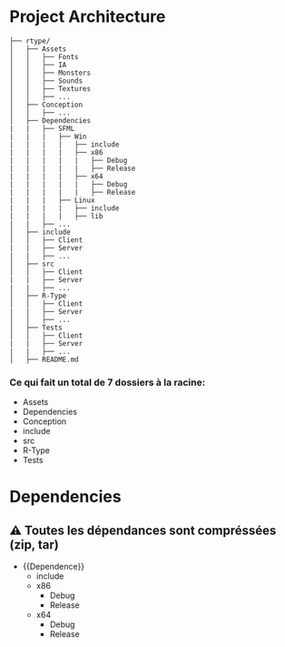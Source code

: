 # Project Architecture

```
├── rtype/
│   ├── Assets
│   │   ├── Fonts
│   │   ├── IA
│   │   ├── Monsters
│   │   ├── Sounds
│   │   ├── Textures
│   │   ├── ...
│   ├── Conception
│   │   ├── ...
│   ├── Dependencies
|   |   ├── SFML
|   |   |   ├── Win
|   |   |   |   ├── include
|   |   |   |   ├── x86
|   |   |   |   |   ├── Debug
|   |   |   |   |   ├── Release
|   |   |   |   ├── x64
|   |   |   |   |   ├── Debug
|   |   |   |   |   ├── Release
|   |   |   ├── Linux
|   |   |   |   ├── include
|   |   |   |   ├── lib
|   |   ├── ...
│   ├── include
│   │   ├── Client
|   |   ├── Server
|   |   ├── ...
│   ├── src
│   │   ├── Client
|   |   ├── Server
|   |   ├── ...
│   ├── R-Type
│   │   ├── Client
|   |   ├── Server
│   │   ├── ...
│   ├── Tests
│   │   ├── Client
|   |   ├── Server
|   |   ├── ...
│   ├── README.md
```
### Ce qui fait un total de 7 dossiers à la racine:
* Assets
* Dependencies
* Conception
* include
* src
* R-Type
* Tests

# Dependencies
## :warning: Toutes les dépendances sont compréssées (zip, tar)
* {{Dependence}}
  * include
  * x86
    * Debug
    * Release
  * x64
    * Debug
    * Release
